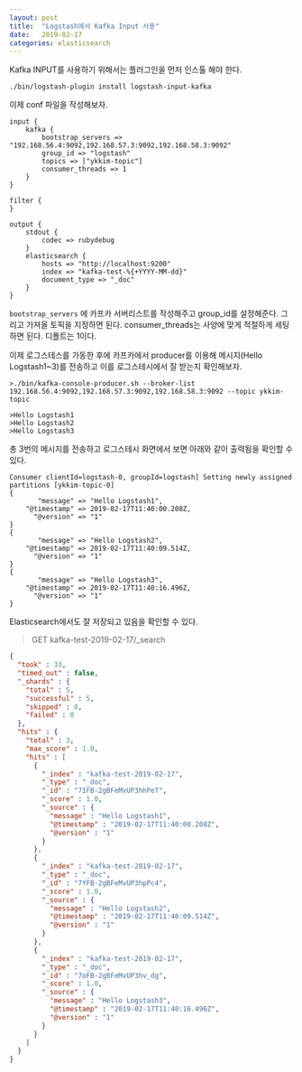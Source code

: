 ```yaml
---
layout: post
title:  "Logstash에서 Kafka Input 사용"
date:   2019-02-17
categories: elasticsearch
---
```


Kafka INPUT를 사용하기 위해서는 플러그인을 먼저 인스톨 해야 한다. 

```
./bin/logstash-plugin install logstash-input-kafka
```

이제 conf 파일을 작성해보자.

```
input {
    kafka {
        bootstrap_servers =>  "192.168.56.4:9092,192.168.57.3:9092,192.168.58.3:9092"
        group_id => "logstash"
        topics => ["ykkim-topic"]
        consumer_threads => 1
    }
}

filter {
}

output {
    stdout {
        codec => rubydebug
    }    
    elasticsearch {
        hosts => "http://localhost:9200"
        index => "kafka-test-%{+YYYY-MM-dd}"
        document_type => "_doc"
    }
}
```

`bootstrap_servers` 에 카프카 서버리스트를 작성해주고 group_id를 설정해준다. 그리고 가져올 토픽을 지정하면 된다. consumer_threads는 사양에 맞게 적절하게 세팅하면 된다. 디폴트는 1이다. 

이제 로그스테스를 가동한 후에 카프카에서 producer를 이용해 메시지(Hello Logstash1~3)를 전송하고 이를 로그스테시에서 잘 받는지 확인해보자. 

```
>./bin/kafka-console-producer.sh --broker-list 192.168.56.4:9092,192.168.57.3:9092,192.168.58.3:9092 --topic ykkim-topic

>Hello Logstash1
>Hello Logstash2
>Hello Logstash3
```

총 3번의 메시지를 전송하고 로그스테시 화면에서 보면 아래와 같이 출력됨을 확인할 수 있다. 

```
Consumer clientId=logstash-0, groupId=logstash] Setting newly assigned partitions [ykkim-topic-0]
{
       "message" => "Hello Logstash1",
    "@timestamp" => 2019-02-17T11:40:00.208Z,
      "@version" => "1"
}
{
       "message" => "Hello Logstash2",
    "@timestamp" => 2019-02-17T11:40:09.514Z,
      "@version" => "1"
}
{
       "message" => "Hello Logstash3",
    "@timestamp" => 2019-02-17T11:40:16.496Z,
      "@version" => "1"
}
```

Elasticsearch에서도 잘 저장되고 있음을 확인할 수 있다. 

>  GET kafka-test-2019-02-17/_search

```json 
{
  "took" : 33,
  "timed_out" : false,
  "_shards" : {
    "total" : 5,
    "successful" : 5,
    "skipped" : 0,
    "failed" : 0
  },
  "hits" : {
    "total" : 3,
    "max_score" : 1.0,
    "hits" : [
      {
        "_index" : "kafka-test-2019-02-17",
        "_type" : "_doc",
        "_id" : "7IFB-2gBFeMvUP3hhPeT",
        "_score" : 1.0,
        "_source" : {
          "message" : "Hello Logstash1",
          "@timestamp" : "2019-02-17T11:40:00.208Z",
          "@version" : "1"
        }
      },
      {
        "_index" : "kafka-test-2019-02-17",
        "_type" : "_doc",
        "_id" : "7YFB-2gBFeMvUP3hpPc4",
        "_score" : 1.0,
        "_source" : {
          "message" : "Hello Logstash2",
          "@timestamp" : "2019-02-17T11:40:09.514Z",
          "@version" : "1"
        }
      },
      {
        "_index" : "kafka-test-2019-02-17",
        "_type" : "_doc",
        "_id" : "7oFB-2gBFeMvUP3hv_dg",
        "_score" : 1.0,
        "_source" : {
          "message" : "Hello Logstash3",
          "@timestamp" : "2019-02-17T11:40:16.496Z",
          "@version" : "1"
        }
      }
    ]
  }
}
```

